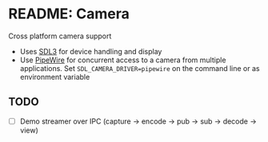 # README: Camera

Cross platform camera support

- Uses [SDL3](https://github.com/libsdl-org/SDL/) for device handling and display
- Use [PipeWire](https://pipewire.org/) for concurrent access to a camera from multiple applications. Set `SDL_CAMERA_DRIVER=pipewire` on the command line or as environment variable

## TODO

- [ ] Demo streamer over IPC (capture -> encode -> pub -> sub -> decode -> view)
